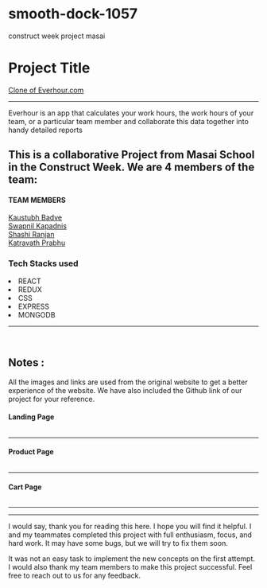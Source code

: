 # smooth-dock-1057
construct week project masai
<h1>Project Title</h1> 
<a href="https://elegant-centaur-093589.netlify.app/">Clone of Everhour.com</a>
<hr>
<p> Everhour is an app that calculates your work hours, the work hours of your team, or a particular team member and collaborate  this data together into handy detailed reports</p>
<h2>This is a collaborative Project from Masai School in the Construct Week. We are 4 members of the team:</h2>
<h4>TEAM MEMBERS</h4>

<a href="https://github.com/KaustubhBadve">Kaustubh Badve</a>
<br>
<a href="https://github.com/Swapnilk98">Swapnil Kapadnis</a>
<br>
<a href="https://github.com/Sranjan4321">Shashi Ranjan</a>
<br>
<a href="https://github.com/prabhuRV">Katravath Prabhu</a>
<br>

<h3>Tech Stacks used </h3>

<li>REACT</li>
<li>REDUX </li>

<li>CSS</li>

<li>EXPRESS</li>

<li>MONGODB</li>



<hr><br>


## Notes :
All the images and links are used from the original website to get a better experience of the website. We have also included the Github link of our project for your reference.



<h4>Landing Page</h4>

<img src=""/> 
<hr>
<h4>Product Page</h4>
<img src=""/><hr>
<h4>Cart Page</h4>
<img src=""/><hr>

<hr>
I would say, thank you for reading this here. I hope you will find it helpful. I and my teammates completed this project with full enthusiasm, focus, and hard work. It may have some bugs, but we will try to fix them soon.

It was not an easy task to implement the new concepts on the first attempt. I would also thank my team members to make this project successful. Feel free to reach out to us for any feedback.
